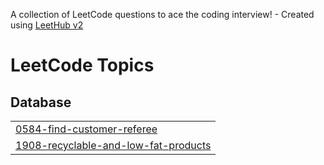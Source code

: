 A collection of LeetCode questions to ace the coding interview! - Created using [LeetHub v2](https://github.com/arunbhardwaj/LeetHub-2.0)
<!---LeetCode Topics Start-->
# LeetCode Topics
## Database
|  |
| ------- |
| [0584-find-customer-referee](https://github.com/ritu-tech/leetcode/tree/master/0584-find-customer-referee) |
| [1908-recyclable-and-low-fat-products](https://github.com/ritu-tech/leetcode/tree/master/1908-recyclable-and-low-fat-products) |
<!---LeetCode Topics End-->